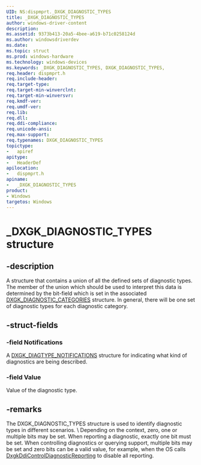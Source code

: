 ```yaml
---
UID: NS:dispmprt._DXGK_DIAGNOSTIC_TYPES
title: _DXGK_DIAGNOSTIC_TYPES
author: windows-driver-content
description:
ms.assetid: 9373b413-20a5-4bee-a619-b71c0258124d
ms.author: windowsdriverdev
ms.date:
ms.topic: struct
ms.prod: windows-hardware
ms.technology: windows-devices
ms.keywords: _DXGK_DIAGNOSTIC_TYPES, DXGK_DIAGNOSTIC_TYPES,
req.header: dispmprt.h
req.include-header:
req.target-type:
req.target-min-winverclnt:
req.target-min-winversvr:
req.kmdf-ver:
req.umdf-ver:
req.lib:
req.dll:
req.ddi-compliance:
req.unicode-ansi:
req.max-support:
req.typenames: DXGK_DIAGNOSTIC_TYPES
topictype:
-	apiref
apitype:
-	HeaderDef
apilocation:
-	dispmprt.h
apiname:
-	_DXGK_DIAGNOSTIC_TYPES
product: 
- Windows
targetos: Windows
---
```


# _DXGK_DIAGNOSTIC_TYPES structure

## -description

A structure that contains a union of all the defined sets of diagnostic types. The member of the union which should be used to interpret this data is determined by the bit-field which is set in the associated [DXGK_DIAGNOSTIC_CATEGORIES](ns-dispmprt-_dxgk_diagnostic_categories.md) structure.  In general, there will be one set of diagnostic types for each diagnostic category.

## -struct-fields

### -field Notifications

A [DXGK_DIAGTYPE_NOTIFICATIONS](ns-dispmprt-_dxgk_diagtype_notifications.md) structure for indicating what kind of diagnostics are being described.

### -field Value

Value of the diagnostic type.

## -remarks

The DXGK_DIAGNOSTIC_TYPES structure is used to identify diagnostic types in different scenarios. \ Depending on the context, zero, one or multiple bits may be set. When reporting a diagnostic, exactly one bit must be set. When controlling diagnostics or querying support, multiple bits may be set and zero bits can be a valid value, for example, when the OS calls [DxgkDdiControlDiagnosticReporting](nc-dispmprt-dxgkddi_controldiagnosticreporting.md) to disable all reporting.

